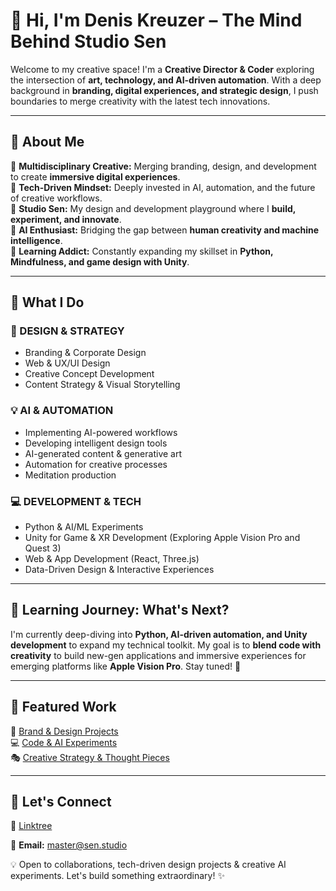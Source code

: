 <!--
**densenden/densenden** is a ✨ _special_ ✨ repository because its `README.md` (this file) appears on your GitHub profile.
-->

# 👋 Hi, I'm Denis Kreuzer – The Mind Behind Studio Sen

Welcome to my creative space! I'm a **Creative Director & Coder** exploring the intersection of **art, technology, and AI-driven automation**. With a deep background in **branding, digital experiences, and strategic design**, I push boundaries to merge creativity with the latest tech innovations.

---

## 🚀 About Me

🔹 **Multidisciplinary Creative:** Merging branding, design, and development to create **immersive digital experiences**.  
🔹 **Tech-Driven Mindset:** Deeply invested in AI, automation, and the future of creative workflows.  
🔹 **Studio Sen:** My design and development playground where I **build, experiment, and innovate**.  
🔹 **AI Enthusiast:** Bridging the gap between **human creativity and machine intelligence**.  
🔹 **Learning Addict:** Constantly expanding my skillset in **Python, Mindfulness, and game design with Unity**.  

---

## 🔧 What I Do

### **🎨 DESIGN & STRATEGY**
- Branding & Corporate Design
- Web & UX/UI Design
- Creative Concept Development
- Content Strategy & Visual Storytelling

### **💡 AI & AUTOMATION**
- Implementing AI-powered workflows
- Developing intelligent design tools
- AI-generated content & generative art
- Automation for creative processes
- Meditation production

### **💻 DEVELOPMENT & TECH**
- Python & AI/ML Experiments
- Unity for Game & XR Development (Exploring Apple Vision Pro and Quest 3)
- Web & App Development (React, Three.js)
- Data-Driven Design & Interactive Experiences

---

## 🌱 Learning Journey: What's Next?

I'm currently deep-diving into **Python, AI-driven automation, and Unity development** to expand my technical toolkit. My goal is to **blend code with creativity** to build new-gen applications and immersive experiences for emerging platforms like **Apple Vision Pro**. Stay tuned! 🚀

---

## 📌 Featured Work

🎨 [Brand & Design Projects](https://www.behance.net/deniskreuzer)  
💻 [Code & AI Experiments](https://github.com/densenden)  
🎭 [Creative Strategy & Thought Pieces](https://medium.sen.studio)  


---

## 📩 Let's Connect

🚀 [Linktree](https://sound.sen.studio/linktree)  

📧 **Email:** master@sen.studio  

💡 Open to collaborations, tech-driven design projects & creative AI experiments. Let's build something extraordinary! ✨


